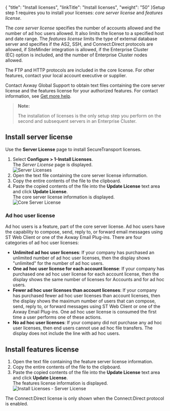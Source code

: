 {
    "title": "Install licenses",
    "linkTitle": "Install licenses",
    "weight": "50"
}Setup step 1 requires you to install your licenses: *core server license* and *features license*.

The *core server license* specifies the number of accounts allowed and the number of ad hoc users allowed. It also limits the license to a specified host and date range. The *features license* limits the type of external database server and specifies if the AS2, SSH, and Connect:Direct protocols are allowed, if SiteMinder integration is allowed, if the Enterprise Cluster (EC) option is included, and the number of Enterprise Cluster nodes allowed.

The FTP and HTTP protocols are included in the core license. For other features, contact your local account executive or supplier.

Contact <span class="mc-variable axway_variables.Company_Name variable">Axway</span> Global Support to obtain text files containing the core server license and the features license for your authorized features. For contact information, see <a href="#" class="MCXref xref">Get more help</a>.

> **Note:**
>
> The installation of licenses is the only setup step you perform on the second and subsequent servers in an Enterprise Cluster.

## Install server license

Use the **Server License** page to install <span class="mc-variable axway_variables.Component_Short_Name variable">SecureTransport</span> licenses.

1.  Select **Configure > 1-Install Licenses**.  
    The *Server License* page is displayed.  
    <img src="/Images/SecureTransport/server_licenses.PNG" class="maxWidth" alt="Server Licenses" />
2.  Open the text file containing the core server license information.
3.  Copy the entire contents of the file to the clipboard.
4.  Paste the copied contents of the file into the **Update License** text area and click **Update License**.  
    The core server license information is displayed.  
    <img src="/Images/SecureTransport/core_server_license.PNG" class="maxWidth" alt="Core Server License" />

### Ad hoc user license

Ad hoc users is a feature, part of the core server license. Ad hoc users have the capability to compose, send, reply to, or forward email messages using ST Web Client or one of the <span class="mc-variable axway_variables.Company_Name variable">Axway</span> Email Plug-ins. There are four categories of ad hoc user licenses:

-   **Unlimited ad hoc user licenses**: If your company has purchased an unlimited number of ad hoc user licenses, then the display shows "unlimited" for the number of ad hoc users.
-   **One ad hoc user license for each account license**: If your company has purchased one ad hoc user license for each account license, then the display shows the same number of licenses for Accounts and for ad hoc users.
-   **Fewer ad hoc user licenses than account licenses**: If your company has purchased fewer ad hoc user licenses than account licenses, then the display shows the maximum number of users that can compose, send, reply to, or forward messages using ST Web Client or one of the <span class="mc-variable axway_variables.Company_Name variable">Axway</span> Email Plug-ins. One ad hoc user license is consumed the first time a user performs one of these actions.
-   **No ad hoc user licenses**: If your company did not purchase any ad hoc user licenses, then end users cannot use ad hoc file transfers. The display does not include the line with ad hoc users.

## Install features license

1.  Open the text file containing the feature server license information.
2.  Copy the entire contents of the file to the clipboard.
3.  Paste the copied contents of the file into the **Update License** text area and click **Update License**.  
    The features license information is displayed.  
    <img src="/Images/SecureTransport/install_licenses.png" class="maxWidth" alt="Install Licenses - Server License" />

The Connect:Direct license is only shown when the Connect:Direct protocol is enabled.

